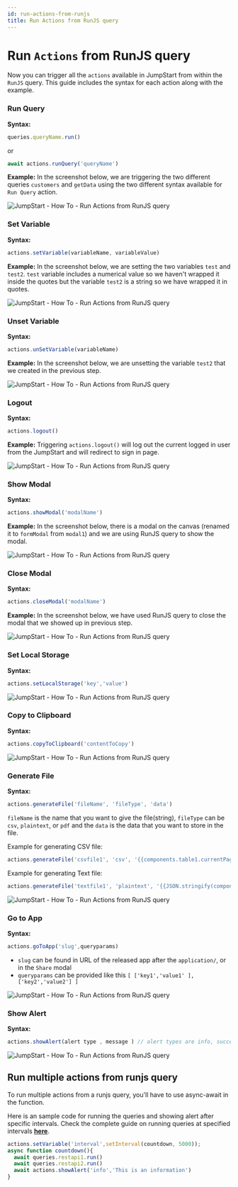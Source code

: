```yaml
---
id: run-actions-from-runjs
title: Run Actions from RunJS query
---
```


# Run `Actions` from RunJS query

Now you can trigger all the `actions` available in JumpStart from within the `RunJS` query. This guide includes the syntax for each action along with the example.

### Run Query

**Syntax:**

```js
queries.queryName.run()
```
or
```js
await actions.runQuery('queryName') 
```

**Example:** In the screenshot below, we are triggering the two different queries `customers` and `getData` using the two different syntax available for `Run Query` action.

<div style={{textAlign: 'center'}}>

![JumpStart - How To - Run Actions from RunJS query](/img/how-to/run-actions-from-runjs/runquery.png)

</div>

### Set Variable

**Syntax:**

```javascript
actions.setVariable(variableName, variableValue)
```

**Example:** In the screenshot below, we are setting the two variables `test` and `test2`. `test` variable includes a numerical value so we haven't wrapped it inside the quotes but the variable `test2` is a string so we have wrapped it in quotes.

<div style={{textAlign: 'center'}}>

![JumpStart - How To - Run Actions from RunJS query](/img/how-to/run-actions-from-runjs/setvariable.png)

</div>

### Unset Variable

**Syntax:**

```javascript
actions.unSetVariable(variableName)
```

**Example:** In the screenshot below, we are unsetting the variable `test2` that we created in the previous step.

<div style={{textAlign: 'center'}}>

![JumpStart - How To - Run Actions from RunJS query](/img/how-to/run-actions-from-runjs/unsetvariable.png)

</div>

### Logout

**Syntax:**

```javascript
actions.logout()
```

**Example:** Triggering `actions.logout()` will log out the current logged in user from the JumpStart and will redirect to sign in page.

<div style={{textAlign: 'center'}}>

![JumpStart - How To - Run Actions from RunJS query](/img/how-to/run-actions-from-runjs/logout.png)

</div>

### Show Modal

**Syntax:**

```javascript
actions.showModal('modalName')
```

**Example:** In the screenshot below, there is a modal on the canvas (renamed it to `formModal` from `modal1`) and we are using RunJS query to show the modal.

<div style={{textAlign: 'center'}}>

![JumpStart - How To - Run Actions from RunJS query](/img/how-to/run-actions-from-runjs/showmodal.png)

</div>

### Close Modal

**Syntax:**

```javascript
actions.closeModal('modalName')
```

**Example:** In the screenshot below, we have used RunJS query to close the modal that we showed up in previous step.

<div style={{textAlign: 'center'}}>

![JumpStart - How To - Run Actions from RunJS query](/img/how-to/run-actions-from-runjs/closemodal.png)

</div>

### Set Local Storage

**Syntax:**

```javascript
actions.setLocalStorage('key','value')
```

<div style={{textAlign: 'center'}}>

![JumpStart - How To - Run Actions from RunJS query](/img/how-to/run-actions-from-runjs/setlocalstorage.png)

</div>

### Copy to Clipboard

**Syntax:**

```javascript
actions.copyToClipboard('contentToCopy')
```

<div style={{textAlign: 'center'}}>

![JumpStart - How To - Run Actions from RunJS query](/img/how-to/run-actions-from-runjs/copytoclipboard.png)

</div>

### Generate File

**Syntax:**

```js
actions.generateFile('fileName', 'fileType', 'data')
```
`fileName` is the name that you want to give the file(string), `fileType` can be `csv`, `plaintext`, or `pdf` and the `data` is the data that you want to store in the file.

Example for generating CSV file:
```js
actions.generateFile('csvfile1', 'csv', '{{components.table1.currentPageData}}') // generate a csv file named csvfile1 with the data from the current page of table
```
Example for generating Text file:
```js
actions.generateFile('textfile1', 'plaintext', '{{JSON.stringify(components.table1.currentPageData)}}') // generate a text file named textfile1 with the data from the current page of table (stringified)
```

<div style={{textAlign: 'center'}}>

![JumpStart - How To - Run Actions from RunJS query](/img/how-to/run-actions-from-runjs/generatefile.png)

</div>

### Go to App

**Syntax:**

```javascript
actions.goToApp('slug',queryparams) 
```

- `slug` can be found in URL of the released app after the `application/`, or in the `Share` modal
- `queryparams` can be provided like this `[ ['key1','value1' ], ['key2','value2'] ]`

<div style={{textAlign: 'center'}}>

![JumpStart - How To - Run Actions from RunJS query](/img/how-to/run-actions-from-runjs/gotoapp1.png)

</div>

### Show Alert

**Syntax:**

```javascript
actions.showAlert(alert type , message ) // alert types are info, success, warning, and danger
```

<div style={{textAlign: 'center'}}>

![JumpStart - How To - Run Actions from RunJS query](/img/how-to/run-actions-from-runjs/showalert.png)

</div>

## Run multiple actions from runjs query

To run multiple actions from a runjs query, you'll have to use async-await in the function.

Here is an sample code for running the queries and showing alert after specific intervals. Check the complete guide on running queries at specified intervals **[here](/docs/2.1.0/how-to/run-query-at-specified-intervals)**.

```js
actions.setVariable('interval',setInterval(countdown, 5000));
async function countdown(){
  await queries.restapi1.run()
  await queries.restapi2.run()
  await actions.showAlert('info','This is an information')
}
```







